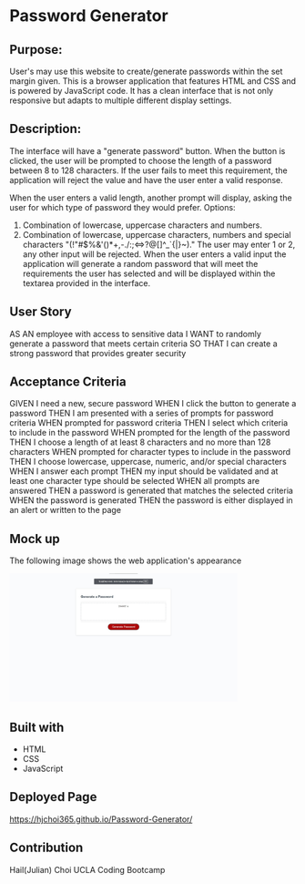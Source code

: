 # Password Generator 

## Purpose:
User's may use this website to create/generate passwords within the set margin given. This is a browser application that features HTML and CSS and is powered by JavaScript code. It has a clean interface that is not only responsive but adapts to multiple different display settings.

## Description:
The interface will have a "generate password" button. When the button is clicked, the user will be prompted to choose the length of a password between 8 to 128 characters. If the user fails to meet this requirement, the application will reject the value and have the user enter a valid response.

When the user enters a valid length, another prompt will display, asking the user for which type of password they would prefer. 
Options:
1. Combination of lowercase, uppercase characters and numbers.
2. Combination of lowercase, uppercase characters, numbers and special characters "(!\"#$%&'()*+,-./:;<=>?@[]^_`{|}~)."
The user may enter 1 or 2, any other input will be rejected.
When the user enters a valid input the application will generate a random password that will meet the requirements the user has selected and will be displayed within the textarea provided in the interface.

## User Story
AS AN employee with access to sensitive data
I WANT to randomly generate a password that meets certain criteria
SO THAT I can create a strong password that provides greater security

## Acceptance Criteria
GIVEN I need a new, secure password
WHEN I click the button to generate a password
THEN I am presented with a series of prompts for password criteria
WHEN prompted for password criteria
THEN I select which criteria to include in the password
WHEN prompted for the length of the password
THEN I choose a length of at least 8 characters and no more than 128 characters
WHEN prompted for character types to include in the password
THEN I choose lowercase, uppercase, numeric, and/or special characters
WHEN I answer each prompt
THEN my input should be validated and at least one character type should be selected
WHEN all prompts are answered
THEN a password is generated that matches the selected criteria
WHEN the password is generated
THEN the password is either displayed in an alert or written to the page

## Mock up
The following image shows the web application's appearance

<div>
    <img src="/assets/images/pass-gen-pic.jpg" width="400px"/> 
</div>


## Built with
* HTML
* CSS
* JavaScript

## Deployed Page

https://hjchoi365.github.io/Password-Generator/

## Contribution

Hail(Julian) Choi
UCLA Coding Bootcamp